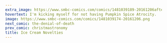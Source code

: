 ```yaml
---
extra_image: https://www.smbc-comics.com/comics/1481039189-20161206after.png
hovertext: I'm kicking myself for not having Pumpkin Spice Atrocity.
image: https://www.smbc-comics.com/comics/1481039174-20161206.png
next_comic: the-denial-of-death
prev_comic: christmastronomy
title: Ice Cream Novelties
---
```


